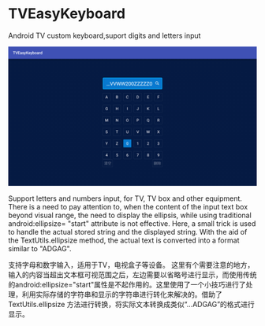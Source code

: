 # TVEasyKeyboard
Android TV custom keyboard,suport digits and letters input

![](https://github.com/laoxiao79/TVEasyKeyboard/blob/master/demo.jpg)

Support letters and numbers input, for TV, TV box and other equipment.
There is a need to pay attention to, when the content of the input text box beyond visual range, the need to display the ellipsis, while using traditional android:ellipsize= "start" attribute is not effective. Here, a small trick is used to handle the actual stored string and the displayed string. With the aid of the TextUtils.ellipsize method, the actual text is converted into a format similar to "ADGAG".

支持字母和数字输入，适用于TV，电视盒子等设备。
这里有个需要注意的地方，输入的内容当超出文本框可视范围之后，左边需要以省略号进行显示，而使用传统的android:ellipsize="start"属性是不起作用的。这里使用了一个小技巧进行了处理，利用实际存储的字符串和显示的字符串进行转化来解决的。借助了TextUtils.ellipsize 方法进行转换，将实际文本转换成类似“...ADGAG”的格式进行显示。


